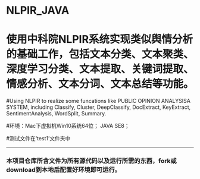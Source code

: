 #  NLPIR_JAVA

# 使用中科院NLPIR系统实现类似舆情分析的基础工作，包括文本分类、文本聚类、深度学习分类、文本提取、关键词提取、情感分析、文本分词、文本总结等功能。

#Using NLPIR to realize some funcations like PUBLIC OPINION ANALYSISA SYSTEM, including Classify, Cluster, DeepClassify, DocExtract, KeyExtract, SentimentAnalysis, WordSplit, Summary.

#环境：Mac下虚拟机Win10系统64位； JAVA SE8；

#测试文件在‘test1’文件夹中

--------------------------------------------------------------------------------
### 本项目仓库所含文件为所有源代码以及运行所需的东西，fork或download到本地后配置好环境即可运行。
